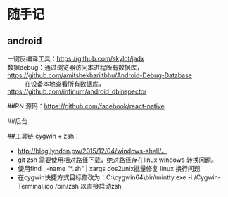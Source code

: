 # 随手记
## android
一键反编译工具：https://github.com/skylot/jadx<br>
数据debug：通过浏览器访问本进程所有数据库，https://github.com/amitshekhariitbhu/Android-Debug-Database<br>
           在设备本地查看所有数据库，https://github.com/infinum/android_dbinspector<br>

##RN
源码：https://github.com/facebook/react-native

##后台

##工具链
cygwin + zsh：
* http://blog.lyndon.pw/2015/12/04/windows-shell/。<br>
* git zsh 需要使用相对路径下载，绝对路径存在linux windows 转换问题。<br>
* 使用find . -name "*.sh" | xargs dos2unix批量修复 linux 换行问题
* 在cygwin快捷方式目标修改为：C:\cygwin64\bin\mintty.exe -i /Cygwin-Terminal.ico /bin/zsh 以直接启动zsh
